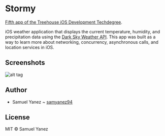 # Stormy
[Fifth app of the Treehouse iOS Development Techdegree](https://teamtreehouse.com/techdegree/ios-development).

iOS weather application that displays the current temperature, humidity, and precipitation data using the [Dark Sky Weather API](https://darksky.net/dev). This app was built as a way to learn more about networking, concurrency, asynchronous calls, and location services in iOS.

## Screenshots

![alt tag](https://i.imgur.com/ptaHZrO.jpg)

## Author

* Samuel Yanez ~ [samyanez94](https://github.com/samyanez94)

## License

MIT © Samuel Yanez
